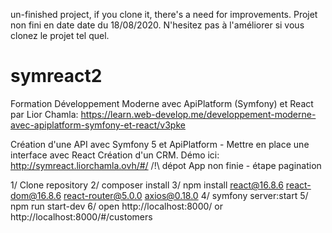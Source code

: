un-finished project, if you clone it, there's a need for improvements.
Projet non fini en date date du 18/08/2020. N'hesitez pas à l'améliorer si vous clonez le projet tel quel.

# symreact2

Formation Développement Moderne avec ApiPlatform (Symfony) et React par Lior Chamla: https://learn.web-develop.me/developpement-moderne-avec-apiplatform-symfony-et-react/v3pke

Création d'une API avec Symfony 5 et ApiPlatform - Mettre en place une interface avec React Création d'un CRM. Démo ici: http://symreact.liorchamla.ovh/#/
/!\ dépot App non finie - étape pagination

1/ Clone repository
2/ composer install
3/ npm install react@16.8.6 react-dom@16.8.6 react-router@5.0.0 axios@0.18.0
4/ symfony server:start
5/ npm run start-dev
6/ open http://localhost:8000/ or http://localhost:8000/#/customers
 
